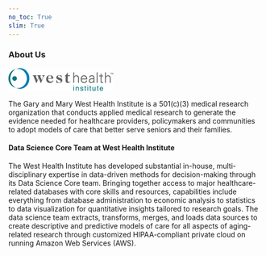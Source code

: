 ```yaml
---
no_toc: True
slim: True
---
```

### About Us

![](WH-Insittue-Logo-208x45.png)

The Gary and Mary West Health Institute is a 501(c)(3) medical research organization that conducts applied medical research to generate the evidence needed for healthcare providers, policymakers and communities to adopt models of care that better serve seniors and their families.

#### Data Science Core Team at West Health Institute

The West Health Institute has developed substantial in-house, multi-disciplinary expertise in data-driven methods for decision-making through its Data Science C​ore team. Bringing together access to major healthcare-related databases with core skills and resources, capabilities include everything from database administration to economic analysis to statistics to data visualization for quantitative insights tailored to research goals. The data science team extracts, transforms, merges, and loads data sources to create descriptive and predictive models of care for all aspects of aging-related research through customized HIPAA-compliant private cloud on running Amazon Web Services (AWS).
